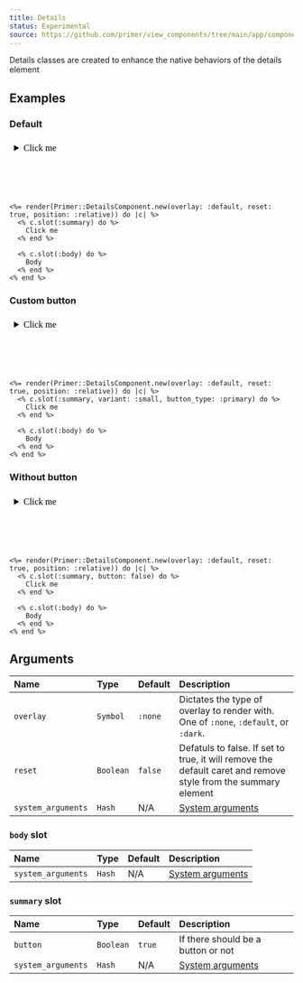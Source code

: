 ```yaml
---
title: Details
status: Experimental
source: https://github.com/primer/view_components/tree/main/app/components/primer/details_component.rb
---
```


<!-- Warning: AUTO-GENERATED file, do not edit. Add code comments to your Ruby instead <3 -->

Details classes are created to enhance the native behaviors of the details element

## Examples

### Default

<iframe style="width: 100%; border: 0px; height: 100px;" srcdoc="<html><head><link href='https://unpkg.com/@primer/css/dist/primer.css' rel='stylesheet'></head><body><details class='details-overlay details-reset position-relative'>  <summary role='button' type='button' class='btn '>    Click me</summary>  <div>    Body</div></details></body></html>"></iframe>

```erb
<%= render(Primer::DetailsComponent.new(overlay: :default, reset: true, position: :relative)) do |c| %>
  <% c.slot(:summary) do %>
    Click me
  <% end %>

  <% c.slot(:body) do %>
    Body
  <% end %>
<% end %>
```

### Custom button

<iframe style="width: 100%; border: 0px; height: 100px;" srcdoc="<html><head><link href='https://unpkg.com/@primer/css/dist/primer.css' rel='stylesheet'></head><body><details class='details-overlay details-reset position-relative'>  <summary role='button' type='button' class='btn btn-primary btn-sm '>    Click me</summary>  <div>    Body</div></details></body></html>"></iframe>

```erb
<%= render(Primer::DetailsComponent.new(overlay: :default, reset: true, position: :relative)) do |c| %>
  <% c.slot(:summary, variant: :small, button_type: :primary) do %>
    Click me
  <% end %>

  <% c.slot(:body) do %>
    Body
  <% end %>
<% end %>
```

### Without button

<iframe style="width: 100%; border: 0px; height: 100px;" srcdoc="<html><head><link href='https://unpkg.com/@primer/css/dist/primer.css' rel='stylesheet'></head><body><details class='details-overlay details-reset position-relative'>  <summary role='button'>    Click me</summary>  <div>    Body</div></details></body></html>"></iframe>

```erb
<%= render(Primer::DetailsComponent.new(overlay: :default, reset: true, position: :relative)) do |c| %>
  <% c.slot(:summary, button: false) do %>
    Click me
  <% end %>

  <% c.slot(:body) do %>
    Body
  <% end %>
<% end %>
```

## Arguments

| Name | Type | Default | Description |
| :- | :- | :- | :- |
| `overlay` | `Symbol` | `:none` | Dictates the type of overlay to render with. One of `:none`, `:default`, or `:dark`. |
| `reset` | `Boolean` | `false` | Defatuls to false. If set to true, it will remove the default caret and remove style from the summary element |
| `system_arguments` | `Hash` | N/A | [System arguments](/system-arguments) |

### `body` slot

| Name | Type | Default | Description |
| :- | :- | :- | :- |
| `system_arguments` | `Hash` | N/A | [System arguments](/system-arguments) |

### `summary` slot

| Name | Type | Default | Description |
| :- | :- | :- | :- |
| `button` | `Boolean` | `true` | If there should be a button or not |
| `system_arguments` | `Hash` | N/A | [System arguments](/system-arguments) |
